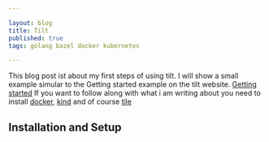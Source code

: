 ```yaml
---

layout: blog
title: Tilt
published: true
tags: golang bazel docker kubernetes

---
```


This blog post ist about my first steps of using tilt. I will show a small example simular to the Getting started example on the tilt website. [Getting started](https://docs.tilt.dev/)
If you want to follow along with what i am writing about you need to install [docker](https://docs.docker.com/get-docker/), [kind](https://kind.sigs.k8s.io/) and of course [tile](https://docs.tilt.dev/install.html)

## Installation and Setup












